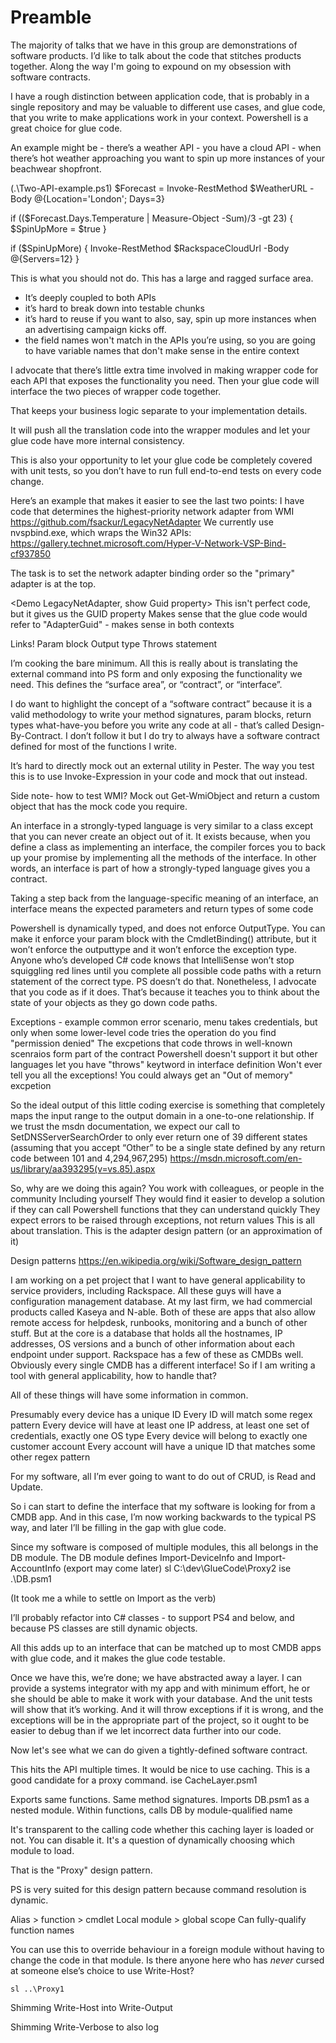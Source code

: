 
# Preamble

The majority of talks that we have in this group are demonstrations of software products. I’d like to talk about the code that stitches products together. Along the way I'm going to expound on my obsession with software contracts.

I have a rough distinction between application code, that is probably in a single repository and may be valuable to different use cases, and glue code, that you write to make applications work in your context. Powershell is a great choice for glue code.

An example might be - there’s a weather API - you have a cloud API - when there’s hot weather approaching you want to spin up more instances of your beachwear shopfront.

(.\Two-API-example.ps1)
$Forecast = Invoke-RestMethod $WeatherURL -Body @{Location='London'; Days=3}

if (($Forecast.Days.Temperature | Measure-Object -Sum)/3 -gt 23) {
    $SpinUpMore = $true
}

if ($SpinUpMore) {
    Invoke-RestMethod $RackspaceCloudUrl -Body @{Servers=12}
}



This is what you should not do. This has a large and ragged surface area. 
 - It’s deeply coupled to both APIs
 - it’s hard to break down into testable chunks
 - it’s hard to reuse if you want to also, say, spin up more instances when an advertising campaign kicks off.
 - the field names won't match in the APIs you’re using, so you are going to have variable names that don't make sense in the entire context

I advocate that there’s little extra time involved in making wrapper code for each API that exposes the functionality you need. Then your glue code will interface the two pieces of wrapper code together.

That keeps your business logic separate to your implementation details.

It will push all the translation code into the wrapper modules and let your glue code have more internal consistency.

This is also your opportunity to let your glue code be completely covered with unit tests, so you don’t have to run full end-to-end tests on every code change.

Here’s an example that makes it easier to see the last two points:
I have code that determines the highest-priority network adapter from WMI
https://github.com/fsackur/LegacyNetAdapter
We currently use nvspbind.exe, which wraps the Win32 APIs:
https://gallery.technet.microsoft.com/Hyper-V-Network-VSP-Bind-cf937850

The task is to set the network adapter binding order so the "primary" adapter is at the top.

<Demo LegacyNetAdapter, show Guid property>
This isn't perfect code, but it gives us the GUID property
Makes sense that the glue code would refer to "AdapterGuid" - makes sense in both contexts


<Show sketching out of Invoke-NVSPbind>

Links!
Param block
Output type
Throws statement

I’m cooking the bare minimum. All this is really about is translating the external command into PS form and only exposing the functionality we need. This defines the “surface area”, or “contract”, or “interface”.

I do want to highlight the concept of a “software contract” because it is a valid methodology to write your method signatures, param blocks, return types what-have-you before you write any code at all - that’s called Design-By-Contract. I don’t follow it but I do try to always have a software contract defined for most of the functions I write.

It’s hard to directly mock out an external utility in Pester. The way you test this is to use Invoke-Expression in your code and mock that out instead.

Side note- how to test WMI?
Mock out Get-WmiObject and return a custom object that has the mock code you require.





An interface in a strongly-typed language is very similar to a class except that you can never create an object out of it. It exists because, when you define a class as implementing an interface, the compiler forces you to back up your promise by implementing all the methods of the interface. In other words, an interface is part of how a strongly-typed language gives you a contract.

Taking a step back from the language-specific meaning of an interface, an interface means the expected parameters and return types of some code

<switch back to Invoke-NVSPbind>
Powershell is dynamically typed, and does not enforce OutputType. You can make it enforce your param block with the CmdletBinding() attribute, but it won’t enforce the outputtype and it won’t enforce the exception type. Anyone who’s developed C# code knows that IntelliSense won’t stop squiggling red lines until you complete all possible code paths with a return statement of the correct type. PS doesn’t do that. Nonetheless, I advocate that you code as if it does. That’s because it teaches you to think about the state of your objects as they go down code paths.

Exceptions - example common error scenario, menu takes credentials, but only when some lower-level code tries the operation do you find "permission denied"
The excpetions that code throws in well-known scenraios form part of the contract
Powershell doesn't support it but other languages let you have "throws" keytword in interface definition
Won't ever tell you all the exceptions! You could always get an "Out of memory" excpetion

So the ideal output of this little coding exercise is something that completely maps the input range to the output domain in a one-to-one relationship. If we trust the msdn documentation, we expect our call to SetDNSServerSearchOrder to only ever return one of 39 different states (assuming that you accept “Other” to be a single state defined by any return code between 101 and 4,294,967,295)
https://msdn.microsoft.com/en-us/library/aa393295(v=vs.85).aspx


So, why are we doing this again?
You work with colleagues, or people in the community
Including yourself
They would find it easier to develop a solution if they can call Powershell functions that they can understand quickly
They expect errors to be raised through exceptions, not return values
This is all about translation. This is the adapter design pattern (or an approximation of it)


Design patterns
https://en.wikipedia.org/wiki/Software_design_pattern

I am working on a pet project that I want to have general applicability to service providers, including Rackspace. All these guys will have a configuration management database. At my last firm, we had commercial products called Kaseya and N-able. Both of these are apps that also allow remote access for helpdesk, runbooks, monitoring and a bunch of other stuff. But at the core is a database that holds all the hostnames, IP addresses, OS versions and a bunch of other information about each endpoint under support. Rackspace has a few of these as CMDBs well. Obviously every single CMDB has a different interface! So if I am writing a tool with general applicability, how to handle that?

All of these things will have some information in common.

Presumably every device has a unique ID
Every ID will match some regex pattern
Every device will have at least one IP address, at least one set of credentials, exactly one OS type
Every device will belong to exactly one customer account
Every account will have a unique ID that matches some other regex pattern

For my software, all I’m ever going to want to do out of CRUD, is Read and Update.

So i can start to define the interface that my software is looking for from a CMDB app. And in this case, I’m now working backwards to the typical PS way, and later I’ll be filling in the gap with glue code.

Since my software is composed of multiple modules, this all belongs in the DB module. The DB module defines Import-DeviceInfo and Import-AccountInfo (export may come later)
    sl C:\dev\GlueCode\Proxy2
    ise .\DB.psm1

(It took me a while to settle on Import as the verb)

I’ll probably refactor into C# classes - to support PS4 and below, and because PS classes are still dynamic objects.

All this adds up to an interface that can be matched up to most CMDB apps with glue code, and it makes the glue code testable.

Once we have this, we’re done; we have abstracted away a layer. I can provide a systems integrator with my app and with minimum effort, he or she should be able to make it work with your database. And the unit tests will show that it’s working. And it will throw exceptions if it is wrong, and the exceptions will be in the appropriate part of the project, so it ought to be easier to debug than if we let incorrect data further into our code.

Now let's see what we can do given a tightly-defined software contract.

This hits the API multiple times. It would be nice to use caching. This is a good candidate for a proxy command.
    ise CacheLayer.psm1

Exports same functions. Same method signatures. Imports DB.psm1 as a nested module. Within functions, calls DB by module-qualified name

It's transparent to the calling code whether this caching layer is loaded or not. You can disable it. It's a question of dynamically choosing which module to load.

That is the "Proxy" design pattern.

PS is very suited for this design pattern because command resolution is dynamic.

Alias > function > cmdlet
Local module > global scope
Can fully-qualify function names

You can use this to override behaviour in a foreign module without having to change the code in that module. Is there anyone here who has *never* cursed at someone else’s choice to use Write-Host?

    sl ..\Proxy1
Shimming Write-Host into Write-Output

Shimming Write-Verbose to also log


